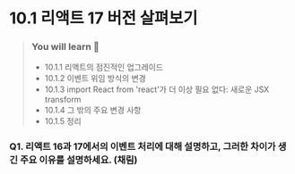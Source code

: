 # 10.1 리액트 17 버전 살펴보기

> ### You will learn 📝
>
>- 10.1.1 리액트의 점진적인 업그레이드
>- 10.1.2 이벤트 위임 방식의 변경
>- 10.1.3 import React from 'react'가 더 이상 필요 없다: 새로운 JSX transform
>- 10.1.4 그 밖의 주요 변경 사항
>- 10.1.5 정리

### Q1. 리액트 16과 17에서의 이벤트 처리에 대해 설명하고, 그러한 차이가 생긴 주요 이유를 설명하세요. (채림)